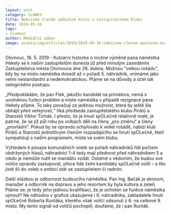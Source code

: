 ```yaml
---
layout: post
category: CLANKY
title: Nabízíme členům spOLečně místo v zastupitelském klubu
date: 2019-05-16
tags: 
- olomouc
author: Mediální odbor
image: assets/img/articles/2019/2019-05-16-nabizime-clenum-spolecne-misto-v-zastupitelskem-klubu.jpg  #751x422 pixelu
---
```

Olomouc, 16. 5. 2019 - Kuloární historka o možné výměně pana náměstka Hekely se k našim zastupitelům donesla již před minulým zasedáním Zastupitelstva města Olomouce dne 26. dubna. Možnou “velkou rošádu”, kdy by na místo náměstka dosedl až v pořadí 5. náhradník, vnímáme jako velmi nestandardní a nedemokratickou. Ptáme se na důvody a účel tak nelogického postupu.

„Předpokládám, že pan Flek, jakožto kandidát na primátora, nemá s uvolněnou funkcí problém a místo náměstka v případě rezignace pana Hekely přijme. To taky považuji za jedinou možnost, která by ještě šla obhájit před veřejností,“ říká předseda zastupitelského klubu Pirátů a Starostů Viktor Tichák. I přesto, že je hnutí spOLečně relativně malé, je patrné, že se již půl roku po volbách dělí na členy „pro změnu“ a členy „provládní“. Pokud by se opravdu schylovalo k velké rošádě, nabízí klub Pirátů a Starostů jednotlivým členům rozpadajícího se hnutí spOLečně, kteří sympatizují s naším programem, místa ve svém klubu.

Vzhledem k povaze komunálních voleb se pořadí náhradníků řídí počtem obdržených hlasů, náhradníci 1-4 tedy mají přednost před náhradníkem 5 a nikdo je nemůže nutit se mandátu vzdát. Ostatně s vědomím, že budou své voliče opravdu zastupovat, přece lidé čelní kandidáty spOLečně volili – a tito jistě šli do voleb s ambicí stát se zastupitelem či radním.

Další otázkou je odbornost budoucího náměstka. Pan Ing. Bačák je ekonom, manažer a odborník na dopravu a jeho resortem by byla kultura a zeleň. Ptáme se: je tedy jeho jedinou kvalifikací, že je ochoten se funkce náměstka ujmout? Ne náhodou v grafice ukazujeme i 6. náhradníka, zakladatele hnutí spOLečně Roberta Runtáka, kterého však voliči odsunuli z 6. na celkové 9. místo. My tento signál od voličů pochopili, doufáme, že i pan Runták.
